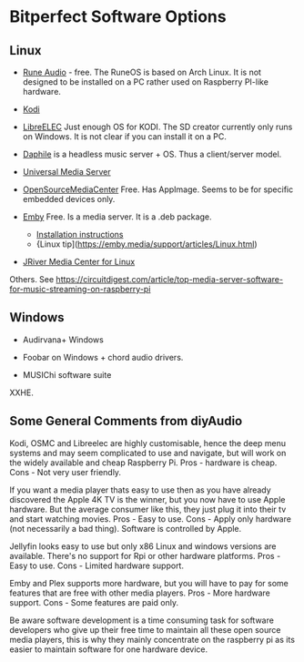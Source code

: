 # Bitperfect Software Options

## Linux

- [Rune Audio](https://www.runeaudio.com/) - free. The RuneOS is based on Arch Linux.
   It is not designed to be installed on a PC rather used on Raspberry PI-like hardware.

- [Kodi](https://kodi.tv) 

- [LibreELEC](https://libreelec.tv/) Just enough OS for KODI. The SD creator currently only runs on Windows. 
   It is not clear if you can install it on a PC.

- [Daphile](https://daphile.com/) is a headless music server + OS. Thus a client/server model.
  

- [Universal Media Server](https://www.universalmediaserver.com/download/)

- [OpenSourceMediaCenter](https://osmc.tv) Free. Has AppImage.
  Seems to be for specific embedded devices only.

- [Emby](https://emby.media/linux-server.html) Free. Is a media server. It is a .deb package.
  - [Installation instructions](https://emby.media/support/articles/Installation.html)
  - {Linux tip](https://emby.media/support/articles/Linux.html)

- [JRiver Media Center for Linux](https://yabb.jriver.com/interact/index.php/topic,134152.0.html?PHPSESSID=rhveois6o75ro6639ebqvlmp81)

Others. See <https://circuitdigest.com/article/top-media-server-software-for-music-streaming-on-raspberry-pi>

## Windows

- Audirvana+ Windows

- Foobar on Windows + chord audio drivers.

- MUSIChi software suite

XXHE.


## Some General Comments from diyAudio

Kodi, OSMC and Libreelec are highly customisable, hence the deep menu systems and may seem complicated to use and navigate, but will work on the widely available and cheap Raspberry Pi. 
Pros - hardware is cheap.
Cons - Not very user friendly.

If you want a media player thats easy to use then as you have already discovered the Apple 4K TV is the winner, but you now have to use Apple hardware. But the average consumer like this, they just plug it into their tv and start watching movies. 
Pros - Easy to use.
Cons - Apply only hardware (not necessarily a bad thing). Software is controlled by Apple.

Jellyfin looks easy to use but only x86 Linux and windows versions are available. There's no support for Rpi or other hardware platforms. 
Pros - Easy to use.
Cons - Limited hardware support.

Emby and Plex supports more hardware, but you will have to pay for some features that are free with other media players. 
Pros - More hardware support.
Cons - Some features are paid only.

Be aware software development is a time consuming task for software developers who give up their free time to maintain all these open source media players, this is why they mainly concentrate on the raspberry pi as its easier to maintain software for one hardware device.
 

